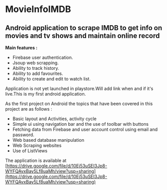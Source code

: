 # MovieInfoIMDB

## Android application to scrape IMDB to get info on movies and tv shows and maintain online record

**Main features :**
* Firebase user authentication.
* Jsoup web scrapping.
* Ability to track history.
* Ability to add favourites.
* Ability to create and edit to watch list.

Application is not yet launched in playstore.Will add link when and if it's live.This is my first android application.

As the first project on Android the topics that have been covered in this project are as follows :

* Basic layout and Activities, activity cycle
* Simple ui using navigation bar and the use of toolbar with buttons
* Fetching data from Firebase and user account control using email and password.
* Web based database manipulation
* Web Scraping websites
* Use of ListViews

The application is available at [https://drive.google.com/file/d/10Ej53uSEI3Jp8-WYFQAvxBay5Lf8uaMh/view?usp=sharing](https://drive.google.com/file/d/10Ej53uSEI3Jp8-WYFQAvxBay5Lf8uaMh/view?usp=sharing)
